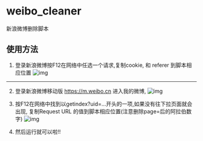 # weibo_cleaner
新浪微博删除脚本
## 使用方法

1. 登录新浪微博按F12在网络中任选一个请求,复制cookie, 和 referer 到脚本相应位置
![img](https://github.com/WallfacerRZD/weibo_cleaner/blob/master/pictures/0.JPG)

***
2. 登录新浪微博移动版  https://m.weibo.cn   进入我的微博,
![img](https://github.com/WallfacerRZD/weibo_cleaner/blob/master/pictures/2.JPG)
3. 按F12在网络中找到以getindex?uid=...开头的一项,如果没有往下拉页面就会出现, 复制Request URL 的值到脚本相应位置(注意删除page=后的阿拉伯数字)
![img](https://github.com/WallfacerRZD/weibo_cleaner/blob/master/pictures/1.JPG)

4. 然后运行就可以啦!!
